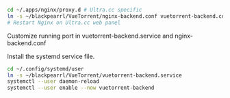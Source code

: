 ```sh
cd ~/.apps/nginx/proxy.d # Ultra.cc specific
ln -s ~/blackpearrl/VueTorrent/nginx-backend.conf vuetorrent-backend.conf
# Restart Nginx on Ultra.cc web panel
```

Customize running port in vuetorrent-backend.service and nginx-backend.conf



Install the systemd service file.

```bash
cd ~/.config/systemd/user
ln -s ~/blackpearrl/VueTorrent/vuetorrent-backend.service
systemctl --user daemon-reload
systemctl --user enable --now vuetorrent-backend
```
